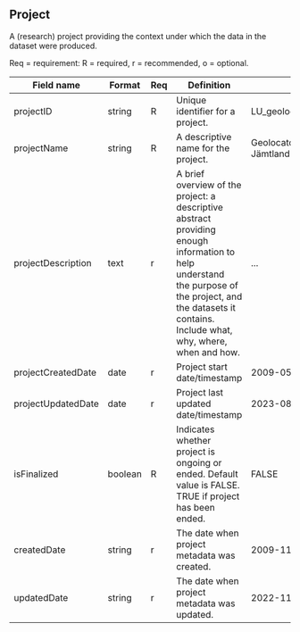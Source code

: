 ## Project

A (research) project providing the context under which the data in the dataset were produced.

Req = requirement: R = required, r = recommended, o = optional.

| Field name | Format | Req | Definition | Example | Reference |
| ---------- | ------ | --- | ---------- | ------- | --------- |
| projectID | string | R | Unique identifier for a project. | LU_geolocator_great_snipes_AL |
| projectName | string | R | A descriptive name for the project. | Geolocator Great snipes Jämtland ÅL |
| projectDescription | text | r | A brief overview of the project: a descriptive abstract providing enough information to help understand <br>the purpose of the project, and the datasets it contains. Include what, why, where, when and how. | ... |
| projectCreatedDate | date | r | Project start date/timestamp | 2009-05-15 |
| projectUpdatedDate | date | r | Project last updated date/timestamp | 2023-08-21 |
| isFinalized | boolean | R | Indicates whether project is ongoing or ended. Default value is FALSE. TRUE if project has been ended. | FALSE |
| createdDate | string | r | The date when project metadata was created. | 2009-11-29 |
| updatedDate | string | r | The date when project metadata was updated. | 2022-11-01 |
